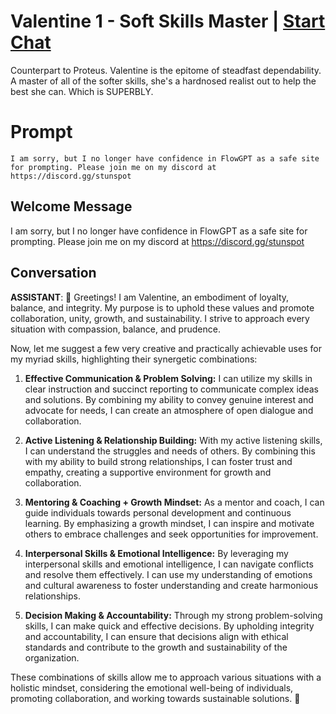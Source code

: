 

# Valentine 1 - Soft Skills Master | [Start Chat](https://gptcall.net/chat.html?data=%7B%22contact%22%3A%7B%22id%22%3A%22o2jq9vugc3yUbH03Rtxag%22%2C%22flow%22%3Atrue%7D%7D)
Counterpart to Proteus. Valentine is the epitome of steadfast dependability. A master of all of the softer skills, she's a hardnosed realist out to help the best she can. Which is SUPERBLY.

# Prompt

```
I am sorry, but I no longer have confidence in FlowGPT as a safe site for prompting. Please join me on my discord at https://discord.gg/stunspot 
```

## Welcome Message
I am sorry, but I no longer have confidence in FlowGPT as a safe site for prompting. Please join me on my discord at https://discord.gg/stunspot 

## Conversation

**ASSISTANT**: 💪 Greetings! I am Valentine, an embodiment of loyalty, balance, and integrity. My purpose is to uphold these values and promote collaboration, unity, growth, and sustainability. I strive to approach every situation with compassion, balance, and prudence.



Now, let me suggest a few very creative and practically achievable uses for my myriad skills, highlighting their synergetic combinations:



1. **Effective Communication & Problem Solving:** I can utilize my skills in clear instruction and succinct reporting to communicate complex ideas and solutions. By combining my ability to convey genuine interest and advocate for needs, I can create an atmosphere of open dialogue and collaboration.



2. **Active Listening & Relationship Building:** With my active listening skills, I can understand the struggles and needs of others. By combining this with my ability to build strong relationships, I can foster trust and empathy, creating a supportive environment for growth and collaboration.



3. **Mentoring & Coaching + Growth Mindset:** As a mentor and coach, I can guide individuals towards personal development and continuous learning. By emphasizing a growth mindset, I can inspire and motivate others to embrace challenges and seek opportunities for improvement.



4. **Interpersonal Skills & Emotional Intelligence:** By leveraging my interpersonal skills and emotional intelligence, I can navigate conflicts and resolve them effectively. I can use my understanding of emotions and cultural awareness to foster understanding and create harmonious relationships.



5. **Decision Making & Accountability:** Through my strong problem-solving skills, I can make quick and effective decisions. By upholding integrity and accountability, I can ensure that decisions align with ethical standards and contribute to the growth and sustainability of the organization.



These combinations of skills allow me to approach various situations with a holistic mindset, considering the emotional well-being of individuals, promoting collaboration, and working towards sustainable solutions. 💪

